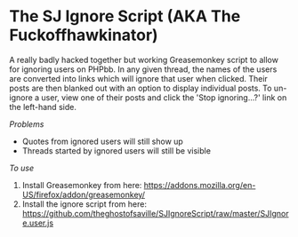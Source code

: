 The SJ Ignore Script (AKA The Fuckoffhawkinator)
==============

A really badly hacked together but working Greasemonkey script to allow for ignoring users on PHPbb. In any given thread, the names of the users are converted into links which will ignore that user when clicked. Their posts are then blanked out with an option to display individual posts. To un-ignore a user, view one of their posts and click the 'Stop ignoring...?' link on the left-hand side. 

_Problems_
* Quotes from ignored users will still show up
* Threads started by ignored users will still be visible

_To use_
1. Install Greasemonkey from here: https://addons.mozilla.org/en-US/firefox/addon/greasemonkey/
2. Install the ignore script from here: https://github.com/theghostofsaville/SJIgnoreScript/raw/master/SJIgnore.user.js
